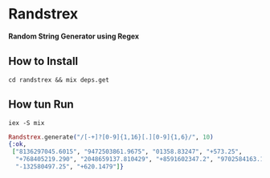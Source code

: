 # Randstrex

**Random String Generator using Regex**

## How to Install
```
cd randstrex && mix deps.get
```

## How tun Run

```
iex -S mix
```

```elixir
Randstrex.generate("/[-+]?[0-9]{1,16}[.][0-9]{1,6}/", 10)
{:ok,
 ["8136297045.6015", "9472503861.9675", "01358.83247", "+573.25",
  "+768405219.290", "2048659137.810429", "+8591602347.2", "9702584163.132950",
  "-132580497.25", "+620.1479"]}
 ```

